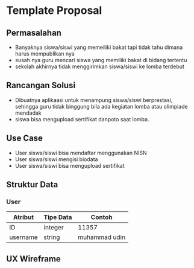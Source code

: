# Template Proposal

## Permasalahan
- Banyaknya siswa/siswi yang memeiliki bakat tapi tidak tahu dimana harus mempublikan nya
- susah nya guru mencari siswa yang memiliki bakat di bidang tertentu 
- sekolah akhirnya tidak menggirimkan siswa/siswi ke lomba terdebut

## Rancangan Solusi
- Dibuatnya aplikaasi untuk menampung siswa/siswi berprestasi, sehingga guru tidak binggung bila ada kegiatan lomba atau olimpiade mendadak
- siswa bisa mengupload sertifikat danpoto saat lomba.

## Use Case
- User siswa/siswi bisa mendaftar menggunakan NISN
- User siswa/siswi mengisi biodata
- User siswa/siswi bisa mengupload sertifikat

## Struktur Data

### User
Atribut|Tipe Data|Contoh
---|---|---
ID | integer | 11357
username | string | muhammad udin

## UX Wireframe


